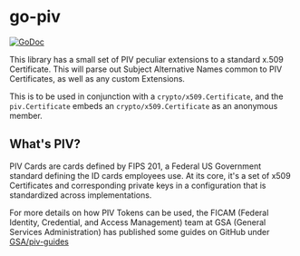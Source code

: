 go-piv
======

[![GoDoc](https://godoc.org/pault.ag/go/piv?status.svg)](https://godoc.org/pault.ag/go/piv)

This library has a small set of PIV peculiar extensions to a standard x.509
Certificate. This will parse out Subject Alternative Names common to PIV
Certificates, as well as any custom Extensions.

This is to be used in conjunction with a `crypto/x509.Certificate`, and the
`piv.Certificate` embeds an `crypto/x509.Certificate` as an anonymous
member.

What's PIV?
-----------

PIV Cards are cards defined by FIPS 201, a Federal US Government standard
defining the ID cards employees use. At its core, it's a set of x509
Certificates and corresponding private keys in a configuration that is
standardized across implementations.

For more details on how PIV Tokens can be used, the FICAM
(Federal Identity, Credential, and Access Management) team at GSA
(General Services Administration) has published some guides on GitHub
under [GSA/piv-guides](https://github.com/GSA/piv-guides)
